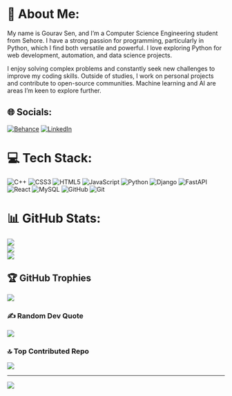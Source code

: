 # 💫 About Me:
My name is Gourav Sen, and I’m a Computer Science Engineering student from Sehore. I have a strong passion for programming, particularly in Python, which I find both versatile and powerful. I love exploring Python for web development, automation, and data science projects.

I enjoy solving complex problems and constantly seek new challenges to improve my coding skills. Outside of studies, I work on personal projects and contribute to open-source communities. Machine learning and AI are areas I’m keen to explore further.

## 🌐 Socials:
[![Behance](https://img.shields.io/badge/Behance-1769ff?logo=behance&logoColor=white)](https://behance.net/GouravSen) [![LinkedIn](https://img.shields.io/badge/LinkedIn-%230077B5.svg?logo=linkedin&logoColor=white)](https://linkedin.com/in/gouravsen) 

# 💻 Tech Stack:
![C++](https://img.shields.io/badge/c++-%2300599C.svg?style=flat-square&logo=c%2B%2B&logoColor=white) ![CSS3](https://img.shields.io/badge/css3-%231572B6.svg?style=flat-square&logo=css3&logoColor=white) ![HTML5](https://img.shields.io/badge/html5-%23E34F26.svg?style=flat-square&logo=html5&logoColor=white) ![JavaScript](https://img.shields.io/badge/javascript-%23323330.svg?style=flat-square&logo=javascript&logoColor=%23F7DF1E) ![Python](https://img.shields.io/badge/python-3670A0?style=flat-square&logo=python&logoColor=ffdd54) ![Django](https://img.shields.io/badge/django-%23092E20.svg?style=flat-square&logo=django&logoColor=white) ![FastAPI](https://img.shields.io/badge/FastAPI-005571?style=flat-square&logo=fastapi) ![React](https://img.shields.io/badge/react-%2320232a.svg?style=flat-square&logo=react&logoColor=%2361DAFB) ![MySQL](https://img.shields.io/badge/mysql-4479A1.svg?style=flat-square&logo=mysql&logoColor=white) ![GitHub](https://img.shields.io/badge/github-%23121011.svg?style=flat-square&logo=github&logoColor=white) ![Git](https://img.shields.io/badge/git-%23F05033.svg?style=flat-square&logo=git&logoColor=white)
# 📊 GitHub Stats:
![](https://github-readme-stats.vercel.app/api?username=Gouravsen1202&theme=transparent&hide_border=false&include_all_commits=false&count_private=true)<br/>
![](https://github-readme-streak-stats.herokuapp.com/?user=Gouravsen1202&theme=transparent&hide_border=false)<br/>
![](https://github-readme-stats.vercel.app/api/top-langs/?username=Gouravsen1202&theme=transparent&hide_border=false&include_all_commits=false&count_private=true&layout=compact)

## 🏆 GitHub Trophies
![](https://github-profile-trophy.vercel.app/?username=Gouravsen1202&theme=radical&no-frame=false&no-bg=false&margin-w=4)

### ✍️ Random Dev Quote
![](https://quotes-github-readme.vercel.app/api?type=horizontal&theme=radical)

### 🔝 Top Contributed Repo
![](https://github-contributor-stats.vercel.app/api?username=Gouravsen1202&limit=5&theme=dark&combine_all_yearly_contributions=true)

---
[![](https://visitcount.itsvg.in/api?id=Gouravsen1202&icon=0&color=0)](https://visitcount.itsvg.in)

<!-- Proudly created with GPRM ( https://gprm.itsvg.in ) -->

